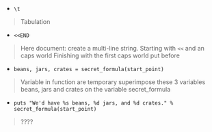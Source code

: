 - `\t`
> Tabulation
- `<<END`
> Here document: create a multi-line string.
> Starting with `<<` and an caps world 
> Finishing with the first caps world put before

- `beans, jars, crates = secret_formula(start_point)`
> Variable in function are temporary
> superimpose these 3 variables beans, jars and crates on the variable secret_formula

- `puts "We'd have %s beans, %d jars, and %d crates." % secret_formula(start_point)`
> ????